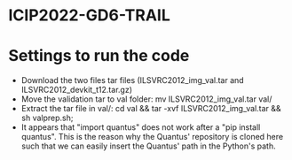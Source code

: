 # ICIP2022-GD6-TRAIL

# Settings to run the code

* Download the two files tar files (ILSVRC2012_img_val.tar and ILSVRC2012_devkit_t12.tar.gz)
* Move the validation tar to val folder: mv ILSVRC2012_img_val.tar val/
* Extract the tar file in val/: cd val && tar -xvf ILSVRC2012_img_val.tar && sh valprep.sh;
* It appears that "import quantus" does not work after a "pip install quantus". This is the reason why the Quantus' repository is cloned here such that we can easily insert the Quantus' path in the Python's path.
